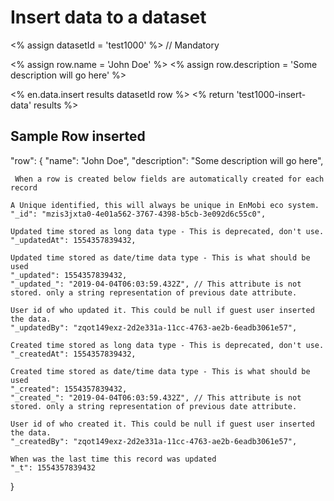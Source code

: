 # Insert data to a dataset

<% assign datasetId = 'test1000' %>                      // Mandatory

<% assign row.name = 'John Doe' %>
<% assign row.description = 'Some description will go here' %>


<% en.data.insert results datasetId row %>
<% return 'test1000-insert-data' results %>



## Sample Row inserted
"row": {
    "name": "John Doe",
    "description": "Some description will go here",
    
     When a row is created below fields are automatically created for each record
    
    A Unique identified, this will always be unique in EnMobi eco system.
    "_id": "mzis3jxta0-4e01a562-3767-4398-b5cb-3e092d6c55c0",
    
    Updated time stored as long data type - This is deprecated, don't use.
    "_updatedAt": 1554357839432,
    
    Updated time stored as date/time data type - This is what should be used
    "_updated": 1554357839432,
    "_updated_": "2019-04-04T06:03:59.432Z", // This attribute is not stored. only a string representation of previous date attribute.
    
    User id of who updated it. This could be null if guest user inserted the data.
    "_updatedBy": "zqot149exz-2d2e331a-11cc-4763-ae2b-6eadb3061e57",
    
    Created time stored as long data type - This is deprecated, don't use.
    "_createdAt": 1554357839432,
    
    Created time stored as date/time data type - This is what should be used
    "_created": 1554357839432,
    "_created_": "2019-04-04T06:03:59.432Z", // This attribute is not stored. only a string representation of previous date attribute.
    
    User id of who created it. This could be null if guest user inserted the data.
    "_createdBy": "zqot149exz-2d2e331a-11cc-4763-ae2b-6eadb3061e57",
    
    When was the last time this record was updated
    "_t": 1554357839432
}